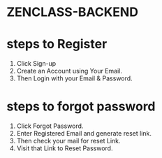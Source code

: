 # ZENCLASS-BACKEND


# steps to Register

1) Click Sign-up
2) Create an Account using Your Email.
3) Then Login with your Email & Password.

# steps to forgot password

1) Click Forgot Password.
2) Enter Registered Email and generate reset link.
3) Then check your mail for reset Link.
4) Visit that Link to Reset Password.

